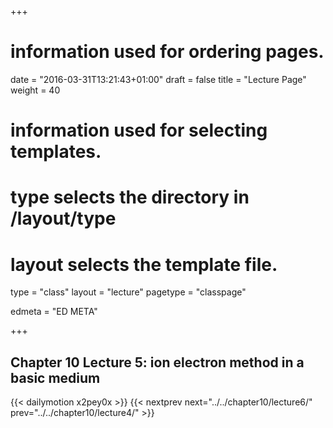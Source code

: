 +++
# information used for ordering pages.
date = "2016-03-31T13:21:43+01:00"
draft = false
title = "Lecture Page"
weight = 40

# information used for selecting templates.
# type selects the directory in /layout/type
# layout selects the template file.

type   = "class"
layout = "lecture"
pagetype = "classpage"





edmeta = "ED META"

+++
## Chapter 10 Lecture 5: ion electron method in a basic medium
{{< dailymotion x2pey0x >}}
{{< nextprev next="../../chapter10/lecture6/"     prev="../../chapter10/lecture4/"  >}}


